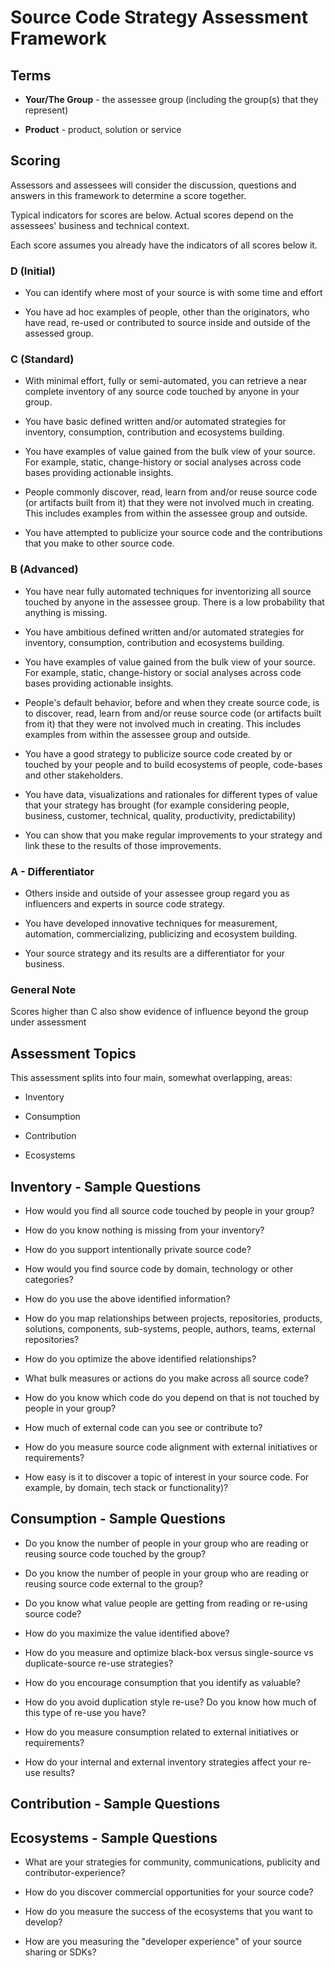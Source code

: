 # Source Code Strategy Assessment Framework

## Terms

- **Your/The Group** - the assessee group (including the group(s) that they represent)

- **Product** - product, solution or service

## Scoring

Assessors and assessees will consider the discussion, questions
and answers in this framework to determine a score together.

Typical indicators for scores are below. Actual scores depend on the
assessees' business and technical context.

Each score assumes you already have the indicators of all scores below it.

### D (Initial)

- You can identify where most of your source is with some time and effort

- You have ad hoc examples of people, other than the originators,
who have read, re-used or contributed to source inside and outside of the
assessed group.

### C (Standard)

- With minimal effort, fully or semi-automated, you can retrieve a near complete
inventory of any source code touched by anyone in your group.

- You have basic defined written and/or automated strategies for inventory,
consumption, contribution and ecosystems building.

- You have examples of value gained from the bulk view of your source. For
example, static, change-history or social analyses across code bases
providing actionable insights.

- People commonly discover, read, learn from and/or reuse source
code (or artifacts built from it) that they were not involved much in creating.
This includes examples from within the assessee group and outside.

- You have attempted to publicize your source code and the contributions that
you make to other source code.

### B (Advanced)

- You have near fully automated techniques for inventorizing all source
touched by anyone in the assessee group. There is a low probability that
anything is missing.

- You have ambitious defined written and/or automated strategies for inventory,
consumption, contribution and ecosystems building.

- You have examples of value gained from the bulk view of your source. For
example, static, change-history or social analyses across code bases
providing actionable insights.

- People's default behavior, before and when they create source code, is to
discover, read, learn from and/or reuse source code (or artifacts built from it)
that they were not involved much in creating. This includes examples from within
the assessee group and outside.

- You have a good strategy to publicize source code created by or touched by your
people and to build ecosystems of people, code-bases and other stakeholders.

- You have data, visualizations and rationales for different types of value
that your strategy has brought (for example considering people, business,
customer, technical, quality, productivity, predictability)

- You can show that you make regular improvements to your strategy and link
these to the results of those improvements.

### A - Differentiator

- Others inside and outside of your assessee group regard you as influencers
and experts in source code strategy.

- You have developed innovative techniques for measurement, automation, commercializing,
publicizing and ecosystem building.

- Your source strategy and its results are a differentiator for your business.

### General Note

Scores higher than C also show evidence of influence beyond the group under assessment

## Assessment Topics

This assessment splits into four main, somewhat overlapping, areas:

- Inventory

- Consumption

- Contribution

- Ecosystems

## Inventory - Sample Questions

- How would you find all source code touched by people in your group?

- How do you know nothing is missing from your inventory?

- How do you support intentionally private source code?

- How would you find source code by domain, technology or other categories?

- How do you use the above identified information?

- How do you map relationships between projects, repositories, products,
solutions, components, sub-systems, people, authors, teams, external repositories?

- How do you optimize the above identified relationships?

- What bulk measures or actions do you make across all source code?

- How do you know which code do you depend on that is not touched by
people in your group?

- How much of external code can you see or contribute to?

- How do you measure source code alignment with external initiatives or requirements?

- How easy is it to discover a topic of interest in your source code. For example,
by domain, tech stack or functionality)?

## Consumption - Sample Questions

- Do you know the number of people in your group who are reading or
reusing source code touched by the group?

- Do you know the number of people in your group who are reading or
reusing source code external to the group?

- Do you know what value people are getting from reading or re-using source
code?

- How do you maximize the value identified above?

- How do you measure and optimize black-box versus single-source vs
duplicate-source re-use strategies?

- How do you encourage consumption that you identify as valuable?

- How do you avoid duplication style re-use? Do you know how much of this type
of re-use you have?

- How do you measure consumption related to external initiatives or requirements?

- How do your internal and external inventory strategies affect your re-use results?

## Contribution - Sample Questions

## Ecosystems - Sample Questions

- What are your strategies for community, communications, publicity and contributor-experience?

- How do you discover commercial opportunities for your source code?

- How do you measure the success of the ecosystems that you want to develop?

- How are you measuring the "developer experience" of your source sharing or SDKs?
